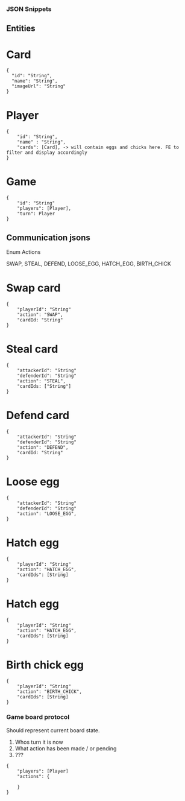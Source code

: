 ### JSON Snippets 

## Entities

# Card

```
{
  "id": "String",  
  "name": "String",
  "imageUrl": "String"
}
```

# Player

```
{
    "id": "String",
    "name" : "String",
    "cards": [Card], -> will contain eggs and chicks here. FE to filter and display accordingly
}
```

# Game

```
{
    "id": "String"
    "players": [Player],
    "turn": Player
}
```

## Communication jsons

Enum Actions

SWAP, STEAL, DEFEND, LOOSE_EGG, HATCH_EGG, BIRTH_CHICK

# Swap card

```
{
    "playerId": "String"
    "action": "SWAP",
    "cardId: "String"
}
```

# Steal card

```
{
    "attackerId": "String"
    "defenderId": "String"
    "action": "STEAL",
    "cardIds: ["String"]
}
```

# Defend card

```
{
    "attackerId": "String"
    "defenderId": "String"
    "action": "DEFEND",
    "cardId: "String"
}
```

# Loose egg

```
{
    "attackerId": "String"
    "defenderId": "String"
    "action": "LOOSE_EGG",
}
```

# Hatch egg

```
{
    "playerId": "String"
    "action": "HATCH_EGG",
    "cardIds": [String]
}
```

# Hatch egg

```
{
    "playerId": "String"
    "action": "HATCH_EGG",
    "cardIds": [String]
}
```

# Birth chick egg

```
{
    "playerId": "String"
    "action": "BIRTH_CHICK",
    "cardIds": [String]
}
```

### Game board protocol

Should represent current board state. 
1. Whos turn it is now
2. What action has been made / or pending
3. ???

```
{
    "players": [Player]
    "actions": {

    }
}
```

